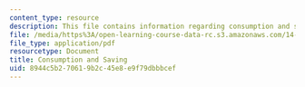 ```yaml
---
content_type: resource
description: This file contains information regarding consumption and saving.
file: /media/https%3A/open-learning-course-data-rc.s3.amazonaws.com/14-05-intermediate-macroeconomics-spring-2013/8944c5b270619b2c45e8e9f79dbbbcef_MIT14_05S13_LecNot_consu.pdf
file_type: application/pdf
resourcetype: Document
title: Consumption and Saving
uid: 8944c5b2-7061-9b2c-45e8-e9f79dbbbcef
---
```

